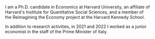 I am a Ph.D. candidate in Economics at Harvard University, an affiliate of Harvard's Institute for Quantitative Social Sciences, and a member of the Reimagining the Economy project at the Harvard Kennedy School.

In addition to research activities, in 2021 and 2022 I worked as a junior economist in the staff of the Prime Minister of Italy.